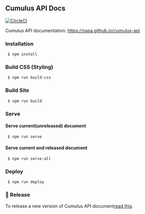 ## Cumulus API Docs

[![CircleCI](https://circleci.com/gh/nasa/cumulus-api.svg?style=svg)](https://circleci.com/gh/nasa/cumulus-api)

Cumulus API documentation: https://nasa.github.io/cumulus-api

### Installation

     $ npm install 

### Build CSS (Styling)

     $ npm run build-css

### Build Site

     $ npm run build

### Serve

  #### Serve current(unreleased) document

     $ npm run serve

  #### Serve current and released document

     $ npm run serve-all

### Deploy

     $ npm run deploy

### 🛒 Release

To release a new version of Cumulus API document[read this](release.md).
